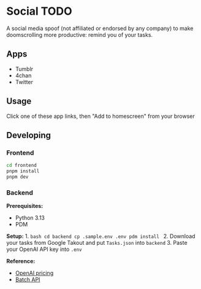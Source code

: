 # Social TODO

A social media spoof (not affiliated or endorsed by any company) to make doomscrolling more productive: remind you of your tasks.

## Apps
- Tumblr
- 4chan
- Twitter

## Usage
Click one of these app links, then "Add to homescreen" from your browser

## Developing

### Frontend
```bash
cd frontend
pnpm install
pnpm dev
```

### Backend
**Prerequisites:**
- Python 3.13
- PDM

**Setup:**
1.
    ```bash
    cd backend
    cp .sample.env .env
    pdm install
    ```
2. Download your tasks from Google Takout and put `Tasks.json` into `backend`
3. Paste your OpenAI API key into `.env`

**Reference:**
- [OpenAI pricing](https://platform.openai.com/docs/pricing)
- [Batch API](https://platform.openai.com/docs/guides/batch?lang=python)
